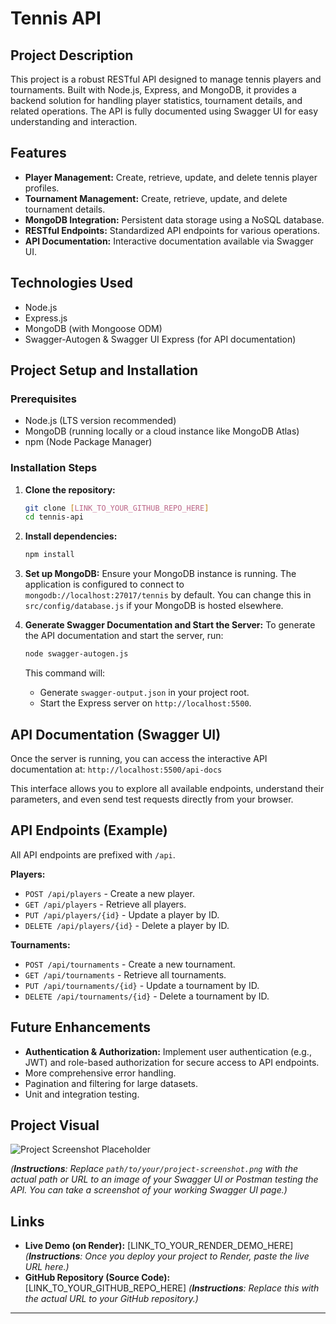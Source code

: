 # Tennis API

## Project Description
This project is a robust RESTful API designed to manage tennis players and tournaments. Built with Node.js, Express, and MongoDB, it provides a backend solution for handling player statistics, tournament details, and related operations. The API is fully documented using Swagger UI for easy understanding and interaction.

## Features
* **Player Management:** Create, retrieve, update, and delete tennis player profiles.
* **Tournament Management:** Create, retrieve, update, and delete tournament details.
* **MongoDB Integration:** Persistent data storage using a NoSQL database.
* **RESTful Endpoints:** Standardized API endpoints for various operations.
* **API Documentation:** Interactive documentation available via Swagger UI.

## Technologies Used
* Node.js
* Express.js
* MongoDB (with Mongoose ODM)
* Swagger-Autogen & Swagger UI Express (for API documentation)

## Project Setup and Installation

### Prerequisites
* Node.js (LTS version recommended)
* MongoDB (running locally or a cloud instance like MongoDB Atlas)
* npm (Node Package Manager)

### Installation Steps

1.  **Clone the repository:**
    ```bash
    git clone [LINK_TO_YOUR_GITHUB_REPO_HERE]
    cd tennis-api
    ```

2.  **Install dependencies:**
    ```bash
    npm install
    ```

3.  **Set up MongoDB:**
    Ensure your MongoDB instance is running. The application is configured to connect to `mongodb://localhost:27017/tennis` by default. You can change this in `src/config/database.js` if your MongoDB is hosted elsewhere.

4.  **Generate Swagger Documentation and Start the Server:**
    To generate the API documentation and start the server, run:
    ```bash
    node swagger-autogen.js
    ```
    This command will:
    * Generate `swagger-output.json` in your project root.
    * Start the Express server on `http://localhost:5500`.

## API Documentation (Swagger UI)

Once the server is running, you can access the interactive API documentation at:
`http://localhost:5500/api-docs`

This interface allows you to explore all available endpoints, understand their parameters, and even send test requests directly from your browser.

## API Endpoints (Example)
All API endpoints are prefixed with `/api`.

**Players:**
* `POST /api/players` - Create a new player.
* `GET /api/players` - Retrieve all players.
* `PUT /api/players/{id}` - Update a player by ID.
* `DELETE /api/players/{id}` - Delete a player by ID.

**Tournaments:**
* `POST /api/tournaments` - Create a new tournament.
* `GET /api/tournaments` - Retrieve all tournaments.
* `PUT /api/tournaments/{id}` - Update a tournament by ID.
* `DELETE /api/tournaments/{id}` - Delete a tournament by ID.

## Future Enhancements
* **Authentication & Authorization:** Implement user authentication (e.g., JWT) and role-based authorization for secure access to API endpoints.
* More comprehensive error handling.
* Pagination and filtering for large datasets.
* Unit and integration testing.

## Project Visual

![Project Screenshot Placeholder](path/to/your/project-screenshot.png)

*(**Instructions**: Replace `path/to/your/project-screenshot.png` with the actual path or URL to an image of your Swagger UI or Postman testing the API. You can take a screenshot of your working Swagger UI page.)*

## Links

* **Live Demo (on Render):** [LINK_TO_YOUR_RENDER_DEMO_HERE]
    *(**Instructions**: Once you deploy your project to Render, paste the live URL here.)*
* **GitHub Repository (Source Code):** [LINK_TO_YOUR_GITHUB_REPO_HERE]
    *(**Instructions**: Replace this with the actual URL to your GitHub repository.)*

---


